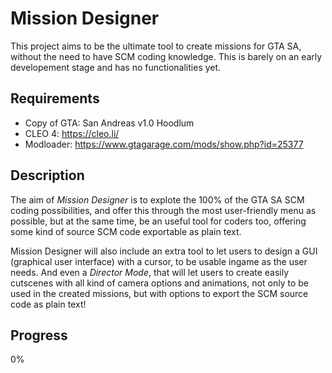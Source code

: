 # Mission Designer

This project aims to be the ultimate tool to create missions for GTA SA, without the need to have SCM coding knowledge.
This is barely on an early developement stage and has no functionalities yet.

## Requirements

- Copy of GTA: San Andreas v1.0 Hoodlum
- CLEO 4: https://cleo.li/
- Modloader: https://www.gtagarage.com/mods/show.php?id=25377

## Description

The aim of _Mission Designer_ is to explote the 100% of the GTA SA SCM coding possibilities, and offer this through the most user-friendly menu as possible, but at the same time, be an useful tool for coders too, offering some kind of source SCM code exportable as plain text.

Mission Designer will also include an extra tool to let users to design a GUI (graphical user interface) with a cursor, to be usable ingame as the user needs. And even a _Director Mode_, that will let users to create easily cutscenes with all kind of camera options and animations, not only to be used in the created missions, but with options to export the SCM source code as plain text!

## Progress

0%